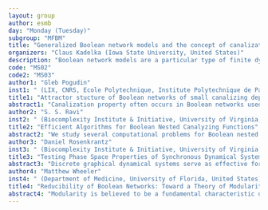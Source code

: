 ```yaml
---
layout: group
author: esmb
day: "Monday (Tuesday)"
subgroup: "MFBM"
title: "Generalized Boolean network models and the concept of canalization"
organizers: "Claus Kadelka (Iowa State University, United States)"
description: "Boolean network models are a particular type of finite dynamic system, which is widely used in biological systems such as gene regulation networks. In this minisymposium, we will look at the design and analysis of generalized Boolean network models with a particular focus on the biologically important concept of canalization."
code: "MS02"
code2: "MS03"
author1: "Gleb Pogudin"
inst1: " (LIX, CNRS, Ecole Polytechnique, Institute Polytechnique de Paris, France)"
title1: "Attractor stucture of Boolean networks of small canalizing depth"
abstract1: "Canalization property often occurs in Boolean networks used in systems biology literature. I will describe our computational experiments and mathematical results that indicate that the attractor structure of a random Boolean network with this property differs significantly from the attractor structure of a completely random Boolean network. In particular, there are usually less attractors and they are smaller. These properties turn out to be relevant to many biological applications. I will also discuss how further increase of canalization of a network impacts the attractor structure."
author2: "S. S. Ravi"
inst2: " (Biocomplexity Institute & Initiative, University of Virginia, and Department of Computer Science, University at Albany, United States)"
title2: "Efficient Algorithms for Boolean Nested Canalyzing Functions"
abstract2: "We study several computational problems for Boolean nested canalyzing functions (NCFs). We show that unlike general Boolean functions, there are simple algorithms for many computational problems for NCFs (e.g., equivalence & implication of NCFs, computing the probability of satisfying a given NCF, computing the sensitivity and expected sensitivity of a given NCF). The running times of these algorithms are O(n) or O(n log n), where n is the number of variables in the input function. We also present a linear time algorithm that converts any given NCF into an equivalent weighted threshold function, thus showing that weighted threshold functions generalize the class of NCFs."
author3: "Daniel Rosenkrantz"
inst3: " (Biocomplexity Institute & Initiative, University of Virginia, and Department of Computer Science, University at Albany, United States)"
title3: "Testing Phase Space Properties of Synchronous Dynamical Systems with Nested Canalyzing Local Functions: Complexity Results and Algorithms"
abstract3: "Discrete graphical dynamical systems serve as effective formal models in many contexts, including simulations of agent-based models, propagation of contagions in social networks and study of bio- logical phenomena. Motivated by the biological applications of nested canalyzing functions (NCFs), we study a variety of analysis problems for synchronous graphical dynamical systems (SyDSs) over the Boolean domain, where each local function is an NCF. Each analysis problem involves testing whether the phase space of a given SyDS satisfies a certain property. Problems considered include reachability, predecessor existence, fixed point existence and garden of Eden existence. We present intractability results for some properties as well as efficient algorithms for others. In several cases, our results clearly delineate intractable and efficiently solvable versions of problems."
author4: "Matthew Wheeler"
inst4: " (Department of Medicine, University of Florida, United States)"
title4: "Reducibility of Boolean Networks: Toward a Theory of Modularity"
abstract4: "Modularity is believed to be a fundamental characteristic of biological systems.  As such, any model built to represent such a system should also exhibit some form of modularity.  One common and powerful way of modeling biological systems is through Boolean networks.  In this direction, we introduce the concept of Boolean network extensions. We will discuss what these extensions are and how these extensions relate to the concept of modularity."
---
```

